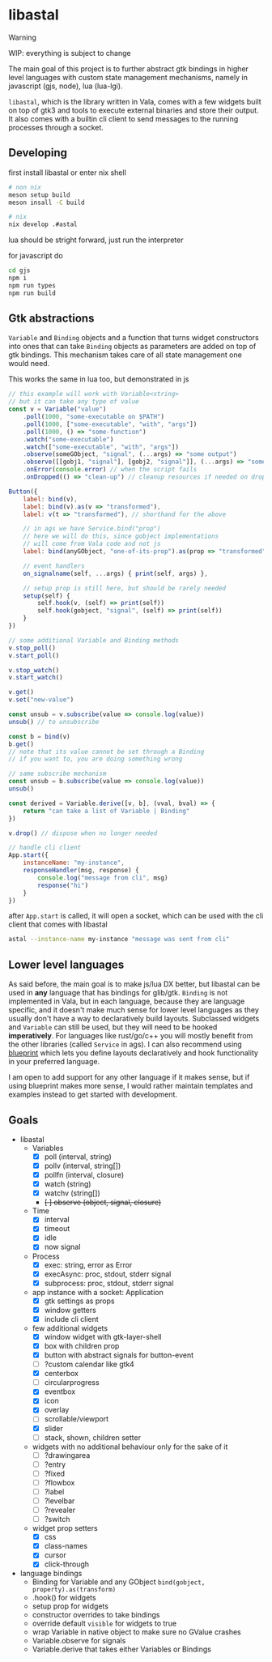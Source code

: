 # libastal

> [!WARNING]
> WIP: everything is subject to change

The main goal of this project is to further abstract gtk bindings in higher level
languages with custom state management mechanisms, namely in javascript (gjs, node),
lua (lua-lgi).

`libastal`, which is the library written in Vala,
comes with a few widgets built on top of gtk3 and
tools to execute external binaries and store their output.
It also comes with a builtin cli client to send messages to the running
processes through a socket.

## Developing

first install libastal or enter nix shell

```bash
# non nix
meson setup build
meson insall -C build
```

```bash
# nix
nix develop .#astal
```

lua should be stright forward, just run the interpreter

for javascript do

```bash
cd gjs
npm i
npm run types
npm run build
```

## Gtk abstractions

`Variable` and `Binding` objects and a function that turns widget constructors
into ones that can take `Binding` objects as parameters are added on top
of gtk bindings. This mechanism takes care of all state management one would need.

This works the same in lua too, but demonstrated in js

```javascript
// this example will work with Variable<string>
// but it can take any type of value
const v = Variable("value")
    .poll(1000, "some-executable on $PATH")
    .poll(1000, ["some-executable", "with", "args"])
    .poll(1000, () => "some-function")
    .watch("some-executable")
    .watch(["some-executable", "with", "args"])
    .observe(someGObject, "signal", (...args) => "some output")
    .observe([[gobj1, "signal"], [gobj2, "signal"]], (...args) => "some output")
    .onError(console.error) // when the script fails
    .onDropped(() => "clean-up") // cleanup resources if needed on drop() or GC

Button({
    label: bind(v),
    label: bind(v).as(v => "transformed"),
    label: v(t => "transformed"), // shorthand for the above

    // in ags we have Service.bind("prop")
    // here we will do this, since gobject implementations
    // will come from Vala code and not js
    label: bind(anyGObject, "one-of-its-prop").as(prop => "transformed"),

    // event handlers
    on_signalname(self, ...args) { print(self, args) },

    // setup prop is still here, but should be rarely needed
    setup(self) {
        self.hook(v, (self) => print(self))
        self.hook(gobject, "signal", (self) => print(self))
    }
})

// some additional Variable and Binding methods
v.stop_poll()
v.start_poll()

v.stop_watch()
v.start_watch()

v.get()
v.set("new-value")

const unsub = v.subscribe(value => console.log(value))
unsub() // to unsubscribe

const b = bind(v)
b.get()
// note that its value cannot be set through a Binding
// if you want to, you are doing something wrong

// same subscribe mechanism
const unsub = b.subscribe(value => console.log(value))
unsub()

const derived = Variable.derive([v, b], (vval, bval) => {
    return "can take a list of Variable | Binding"
})

v.drop() // dispose when no longer needed

// handle cli client
App.start({
    instanceName: "my-instance",
    responseHandler(msg, response) {
        console.log("message from cli", msg)
        response("hi")
    }
})
```

after `App.start` is called, it will open a socket, which can be used
with the cli client that comes with libastal

```bash
astal --instance-name my-instance "message was sent from cli"
```

## Lower level languages

As said before, the main goal is to make js/lua DX better, but libastal
can be used in **any** language that has bindings for glib/gtk.
`Binding` is not implemented in Vala, but in each language, because
they are language specific, and it doesn't make much sense for lower
level languages as they usually don't have a way to declaratively build
layouts. Subclassed widgets and `Variable` can still be used, but they will
need to be hooked **imperatively**. For languages like rust/go/c++
you will mostly benefit from the other libraries (called `Service` in ags).
I can also recommend using [blueprint](https://jwestman.pages.gitlab.gnome.org/blueprint-compiler/)
which lets you define layouts declaratively and hook functionality in your
preferred language.

I am open to add support for any other language if it makes sense,
but if using blueprint makes more sense, I would rather maintain
templates and examples instead to get started with development.

## Goals

- libastal
  - Variables
    - [x] poll (interval, string)
    - [x] pollv (interval, string[])
    - [x] pollfn (interval, closure)
    - [x] watch (string)
    - [x] watchv (string[])
    - ~~[ ] observe (object, signal, closure)~~
  - Time
    - [x] interval
    - [x] timeout
    - [x] idle
    - [x] now signal
  - Process
    - [x] exec: string, error as Error
    - [x] execAsync: proc, stdout, stderr signal
    - [x] subprocess: proc, stdout, stderr signal
  - app instance with a socket: Application
    - [x] gtk settings as props
    - [x] window getters
    - [x] include cli client
  - few additional widgets
    - [x] window widget with gtk-layer-shell
    - [x] box with children prop
    - [x] button with abstract signals for button-event
    - [ ] ?custom calendar like gtk4
    - [x] centerbox
    - [ ] circularprogress
    - [x] eventbox
    - [x] icon
    - [x] overlay
    - [ ] scrollable/viewport
    - [x] slider
    - [ ] stack, shown, children setter
  - widgets with no additional behaviour only for the sake of it
    - [ ] ?drawingarea
    - [ ] ?entry
    - [ ] ?fixed
    - [ ] ?flowbox
    - [ ] ?label
    - [ ] ?levelbar
    - [ ] ?revealer
    - [ ] ?switch
  - widget prop setters
    - [x] css
    - [x] class-names
    - [x] cursor
    - [x] click-through

- language bindings
  - Binding for Variable and any GObject `bind(gobject, property).as(transform)`
  - .hook() for widgets
  - setup prop for widgets
  - constructor overrides to take bindings
  - override default `visible` for widgets to true
  - wrap Variable in native object to make sure no GValue crashes
  - Variable.observe for signals
  - Variable.derive that takes either Variables or Bindings

